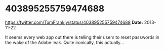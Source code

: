 # 403895255759474688
https://twitter.com/TomFrankly/status/403895255759474688
**Date:** 2013-11-22

It seems every web app out there is telling their users to reset passwords in the wake of the Adobe leak. Quite ironically, this actually...
